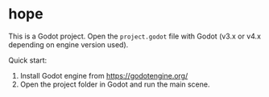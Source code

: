 # hope

This is a Godot project. Open the `project.godot` file with Godot (v3.x or v4.x depending on engine version used).

Quick start:

1. Install Godot engine from https://godotengine.org/
2. Open the project folder in Godot and run the main scene.
